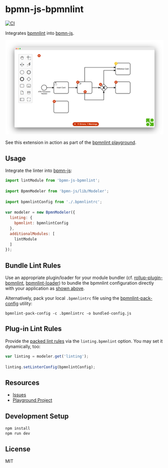 # bpmn-js-bpmnlint

[![CI](https://github.com/bpmn-io/bpmn-js-bpmnlint/workflows/CI/badge.svg)](https://github.com/bpmn-io/bpmn-js-bpmnlint/actions?query=workflow%3ACI)

Integrates [bpmnlint](https://github.com/bpmn-io/bpmnlint) into [bpmn-js](https://github.com/bpmn-io/bpmn-js).

![Screenshot](docs/screenshot.png)

See this extension in action as part of the [bpmnlint playground](https://github.com/bpmn-io/bpmnlint-playground).


## Usage

Integrate the linter into [bpmn-js](https://github.com/bpmn-io/bpmn-js):

```javascript
import lintModule from 'bpmn-js-bpmnlint';

import BpmnModeler from 'bpmn-js/lib/Modeler';

import bpmnlintConfig from './.bpmnlintrc';

var modeler = new BpmnModeler({
  linting: {
    bpmnlint: bpmnlintConfig
  },
  additionalModules: [
    lintModule
  ]
});
```


## Bundle Lint Rules

Use an appropriate plugin/loader for your module bundler (cf. [rollup-plugin-bpmnlint](https://github.com/nikku/rollup-plugin-bpmnlint), [bpmnlint-loader](https://github.com/nikku/bpmnlint-loader)) to bundle the bpmnlint configuration directly with your application as [shown above](#usage).

Alternatively, pack your local `.bpmnlintrc` file using the [bpmnlint-pack-config](https://github.com/nikku/bpmnlint-pack-config) utility:

```shell
bpmnlint-pack-config -c .bpmnlintrc -o bundled-config.js
```


## Plug-in Lint Rules

Provide the [packed lint rules](#bundle-lint-rules) via the `linting.bpmnlint` option. You may set it dynamically, too:

```javascript
var linting = modeler.get('linting');

linting.setLinterConfig(bpmnlintConfig);
```


## Resources

* [Issues](https://github.com/bpmn-io/bpmn-js-bpmnlint/issues)
* [Playground Project](https://github.com/bpmn-io/bpmnlint-playground)


## Development Setup

```
npm install
npm run dev
```


## License

MIT

